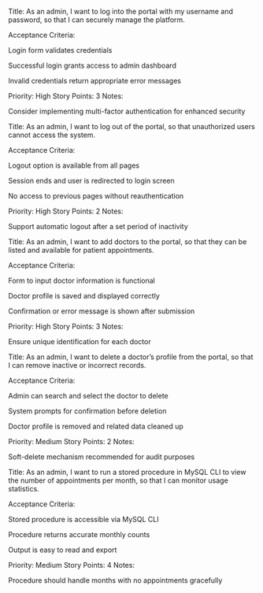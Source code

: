 Title: As an admin, I want to log into the portal with my username and password, so that I can securely manage the platform.

Acceptance Criteria:

Login form validates credentials

Successful login grants access to admin dashboard

Invalid credentials return appropriate error messages

Priority: High Story Points: 3 Notes:

Consider implementing multi-factor authentication for enhanced security

Title: As an admin, I want to log out of the portal, so that unauthorized users cannot access the system.

Acceptance Criteria:

Logout option is available from all pages

Session ends and user is redirected to login screen

No access to previous pages without reauthentication

Priority: High Story Points: 2 Notes:

Support automatic logout after a set period of inactivity

Title: As an admin, I want to add doctors to the portal, so that they can be listed and available for patient appointments.

Acceptance Criteria:

Form to input doctor information is functional

Doctor profile is saved and displayed correctly

Confirmation or error message is shown after submission

Priority: High Story Points: 3 Notes:

Ensure unique identification for each doctor

Title: As an admin, I want to delete a doctor’s profile from the portal, so that I can remove inactive or incorrect records.

Acceptance Criteria:

Admin can search and select the doctor to delete

System prompts for confirmation before deletion

Doctor profile is removed and related data cleaned up

Priority: Medium Story Points: 2 Notes:

Soft-delete mechanism recommended for audit purposes

Title: As an admin, I want to run a stored procedure in MySQL CLI to view the number of appointments per month, so that I can monitor usage statistics.

Acceptance Criteria:

Stored procedure is accessible via MySQL CLI

Procedure returns accurate monthly counts

Output is easy to read and export

Priority: Medium Story Points: 4 Notes:

Procedure should handle months with no appointments gracefully
